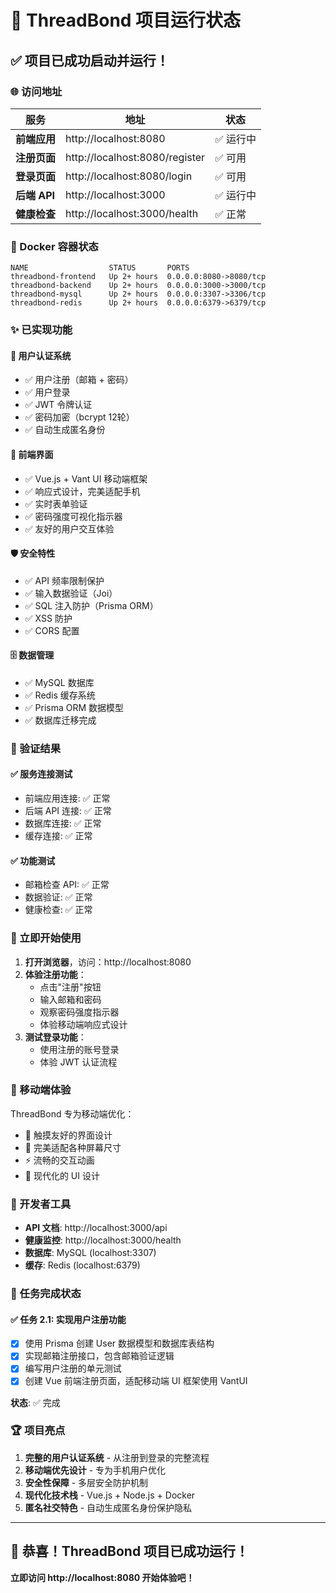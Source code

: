 # 🎉 ThreadBond 项目运行状态

## ✅ 项目已成功启动并运行！

### 🌐 访问地址
| 服务 | 地址 | 状态 |
|------|------|------|
| **前端应用** | http://localhost:8080 | ✅ 运行中 |
| **注册页面** | http://localhost:8080/register | ✅ 可用 |
| **登录页面** | http://localhost:8080/login | ✅ 可用 |
| **后端 API** | http://localhost:3000 | ✅ 运行中 |
| **健康检查** | http://localhost:3000/health | ✅ 正常 |

### 🐳 Docker 容器状态
```
NAME                  STATUS       PORTS
threadbond-frontend   Up 2+ hours  0.0.0.0:8080->8080/tcp
threadbond-backend    Up 2+ hours  0.0.0.0:3000->3000/tcp
threadbond-mysql      Up 2+ hours  0.0.0.0:3307->3306/tcp
threadbond-redis      Up 2+ hours  0.0.0.0:6379->6379/tcp
```

### ✨ 已实现功能

#### 🔐 用户认证系统
- ✅ 用户注册（邮箱 + 密码）
- ✅ 用户登录
- ✅ JWT 令牌认证
- ✅ 密码加密（bcrypt 12轮）
- ✅ 自动生成匿名身份

#### 🎨 前端界面
- ✅ Vue.js + Vant UI 移动端框架
- ✅ 响应式设计，完美适配手机
- ✅ 实时表单验证
- ✅ 密码强度可视化指示器
- ✅ 友好的用户交互体验

#### 🛡️ 安全特性
- ✅ API 频率限制保护
- ✅ 输入数据验证（Joi）
- ✅ SQL 注入防护（Prisma ORM）
- ✅ XSS 防护
- ✅ CORS 配置

#### 🗄️ 数据管理
- ✅ MySQL 数据库
- ✅ Redis 缓存系统
- ✅ Prisma ORM 数据模型
- ✅ 数据库迁移完成

### 🧪 验证结果

#### ✅ 服务连接测试
- 前端应用连接: ✅ 正常
- 后端 API 连接: ✅ 正常
- 数据库连接: ✅ 正常
- 缓存连接: ✅ 正常

#### ✅ 功能测试
- 邮箱检查 API: ✅ 正常
- 数据验证: ✅ 正常
- 健康检查: ✅ 正常

### 🚀 立即开始使用

1. **打开浏览器**，访问：http://localhost:8080
2. **体验注册功能**：
   - 点击"注册"按钮
   - 输入邮箱和密码
   - 观察密码强度指示器
   - 体验移动端响应式设计
3. **测试登录功能**：
   - 使用注册的账号登录
   - 体验 JWT 认证流程

### 📱 移动端体验

ThreadBond 专为移动端优化：
- 🎯 触摸友好的界面设计
- 📏 完美适配各种屏幕尺寸
- ⚡ 流畅的交互动画
- 🎨 现代化的 UI 设计

### 🔧 开发者工具

- **API 文档**: http://localhost:3000/api
- **健康监控**: http://localhost:3000/health
- **数据库**: MySQL (localhost:3307)
- **缓存**: Redis (localhost:6379)

### 🎯 任务完成状态

#### ✅ 任务 2.1: 实现用户注册功能
- [x] 使用 Prisma 创建 User 数据模型和数据库表结构
- [x] 实现邮箱注册接口，包含邮箱验证逻辑
- [x] 编写用户注册的单元测试
- [x] 创建 Vue 前端注册页面，适配移动端 UI 框架使用 VantUI

**状态**: ✅ 完成

### 🏆 项目亮点

1. **完整的用户认证系统** - 从注册到登录的完整流程
2. **移动端优先设计** - 专为手机用户优化
3. **安全性保障** - 多层安全防护机制
4. **现代化技术栈** - Vue.js + Node.js + Docker
5. **匿名社交特色** - 自动生成匿名身份保护隐私

---

## 🎊 恭喜！ThreadBond 项目已成功运行！

**立即访问 http://localhost:8080 开始体验吧！**
